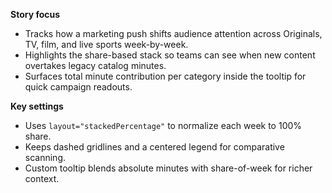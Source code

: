 **Story focus**
- Tracks how a marketing push shifts audience attention across Originals, TV, film, and live sports week-by-week.
- Highlights the share-based stack so teams can see when new content overtakes legacy catalog minutes.
- Surfaces total minute contribution per category inside the tooltip for quick campaign readouts.

**Key settings**
- Uses `layout="stackedPercentage"` to normalize each week to 100% share.
- Keeps dashed gridlines and a centered legend for comparative scanning.
- Custom tooltip blends absolute minutes with share-of-week for richer context.